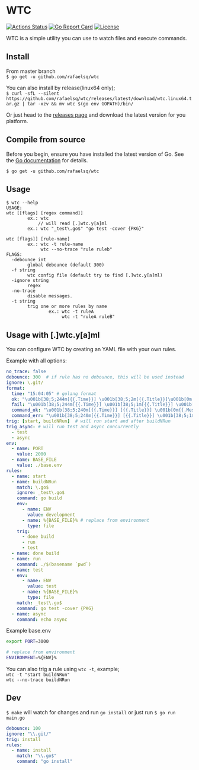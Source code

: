 # WTC

[![Actions Status](https://github.com/rafaelsq/wtc/workflows/tests/badge.svg)](https://github.com/rafaelsq/wtc/actions)
[![Go Report Card](https://goreportcard.com/badge/github.com/rafaelsq/wtc)](https://goreportcard.com/report/github.com/rafaelsq/wtc)
[![License](https://img.shields.io/badge/license-MIT-blue.svg)](https://github.com/rafaelsq/wtc/blob/master/LICENSE)

WTC is a simple utility you can use to watch files and execute commands.  

## Install

From master branch  
`$ go get -u github.com/rafaelsq/wtc`  

You can also install by release(linux64 only);  
`$ curl -sfL --silent https://github.com/rafaelsq/wtc/releases/latest/download/wtc.linux64.tar.gz | tar -xzv && mv wtc $(go env GOPATH)/bin/`

Or just head to the [releases page](https://github.com/rafaelsq/wtc/releases) and download the latest version for you platform.

## Compile from source

Before you begin, ensure you have installed the latest version of Go. See the [Go documentation](https://golang.org/doc/install) for details.

`$ go get -u github.com/rafaelsq/wtc`  


## Usage

```
$ wtc --help
USAGE:
wtc [[flags] [regex command]]
        ex.: wtc
            // will read [.]wtc.y[a]ml
        ex.: wtc "_test\.go$" "go test -cover {PKG}"

wtc [flags]] [rule-name]
        ex.: wtc -t rule-name
             wtc --no-trace "rule ruleb"
FLAGS:
  -debounce int
        global debounce (default 300)
  -f string
        wtc config file (default try to find [.]wtc.y[a]ml)
  -ignore string
        regex
  -no-trace
        disable messages.
  -t string
        trig one or more rules by name
                ex.: wtc -t ruleA
                     wtc -t "ruleA ruleB"
```

## Usage with [.]wtc.y[a]ml 

You can configure WTC by creating an YAML file with your own rules.

Example with all options:

```yaml
no_trace: false
debounce: 300  # if rule has no debounce, this will be used instead
ignore: \.git/
format:
  time: "15:04:05" # golang format
  ok: "\u001b[38;5;244m[{{.Time}}] \u001b[38;5;2m[{{.Title}}]\u001b[0m \u001b[38;5;238m{{.Message}}\u001b[0m\n"
  fail: "\u001b[38;5;244m[{{.Time}}] \u001b[38;5;1m[{{.Title}}] \u001b[38;5;238m{{.Message}}\u001b[0m\n"
  command_ok: "\u001b[38;5;240m[{{.Time}}] [{{.Title}}] \u001b[0m{{.Message}}\n"
  command_err: "\u001b[38;5;240m[{{.Time}}] [{{.Title}}] \u001b[38;5;1m{{.Message}}\u001b[0m\n"
trig: [start, buildNRun]  # will run start and after buildNRun
trig_async: # will run test and async concurrently
  - test
  - async
env:
  - name: PORT
    value: 2000
  - name: BASE_FILE
    value: ./base.env
rules:
  - name: start
  - name: buildNRun
    match: \.go$
    ignore: _test\.go$
    command: go build
    env:
      - name: ENV
        value: development
      - name: %{BASE_FILE}% # replace from environment
        type: file
    trig: 
      - done build
      - run
      - test
  - name: done build
  - name: run
    command: ./$(basename `pwd`)
  - name: test
    env:
      - name: ENV
        value: test
      - name: %{BASE_FILE}%
        type: file
    match: _test\.go$
    command: go test -cover {PKG}
  - name: async
    command: echo async
```

Example base.env

```bash
export PORT=3000

# replace from environment
ENVIRONMENT=%{ENV}%
```

You can also trig a rule using `wtc -t`, example;  
`wtc -t "start buildNRun"`  
`wtc --no-trace buildNRun`  


## Dev

`$ make` will watch for changes and run `go install` or just run `$ go run main.go`
```yaml
debounce: 100
ignore: "\\.git/"
trig: install
rules:
  - name: install
    match: "\\.go$"
    command: "go install"
```
